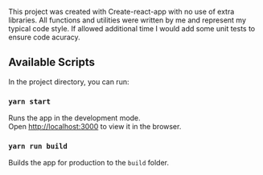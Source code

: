 This project was created with Create-react-app with no use of extra libraries. All functions and utilities were written by me and represent my typical code style. If allowed additional time I would add some unit tests to ensure code acuracy.

## Available Scripts

In the project directory, you can run:

### `yarn start`

Runs the app in the development mode.<br>
Open [http://localhost:3000](http://localhost:3000) to view it in the browser.


### `yarn run build`

Builds the app for production to the `build` folder.<br>





